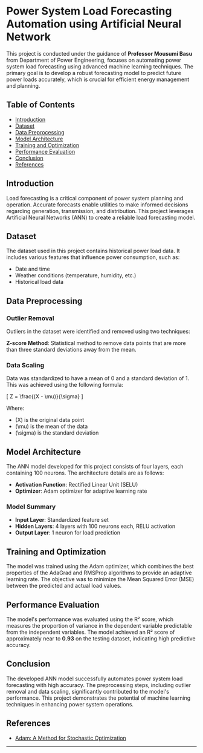 
# Power System Load Forecasting Automation using Artificial Neural Network

This project is conducted under the guidance of **Professor Mousumi Basu** from Department of Power Engineering, focuses on automating power system load forecasting using advanced machine learning techniques. The primary goal is to develop a robust forecasting model to predict future power loads accurately, which is crucial for efficient energy management and planning.

## Table of Contents

- [Introduction](#introduction)
- [Dataset](#dataset)
- [Data Preprocessing](#data-preprocessing)
- [Model Architecture](#model-architecture)
- [Training and Optimization](#training-and-optimization)
- [Performance Evaluation](#performance-evaluation)
- [Conclusion](#conclusion)
- [References](#references)

## Introduction

Load forecasting is a critical component of power system planning and operation. Accurate forecasts enable utilities to make informed decisions regarding generation, transmission, and distribution. This project leverages Artificial Neural Networks (ANN) to create a reliable load forecasting model.

## Dataset

The dataset used in this project contains historical power load data. It includes various features that influence power consumption, such as:

- Date and time
- Weather conditions (temperature, humidity, etc.)
- Historical load data

## Data Preprocessing

### Outlier Removal

Outliers in the dataset were identified and removed using two techniques:

**Z-score Method**: Statistical method to remove data points that are more than three standard deviations away from the mean.

### Data Scaling

Data was standardized to have a mean of 0 and a standard deviation of 1. This was achieved using the following formula:

\[ Z = \frac{(X - \mu)}{\sigma} \]

Where:
- \(X\) is the original data point
- \(\mu\) is the mean of the data
- \(\sigma\) is the standard deviation

## Model Architecture

The ANN model developed for this project consists of four layers, each containing 100 neurons. The architecture details are as follows:

- **Activation Function**: Rectified Linear Unit (SELU)
- **Optimizer**: Adam optimizer for adaptive learning rate

### Model Summary

- **Input Layer**: Standardized feature set
- **Hidden Layers**: 4 layers with 100 neurons each, RELU activation
- **Output Layer**: 1 neuron for load prediction

## Training and Optimization

The model was trained using the Adam optimizer, which combines the best properties of the AdaGrad and RMSProp algorithms to provide an adaptive learning rate. The objective was to minimize the Mean Squared Error (MSE) between the predicted and actual load values.

## Performance Evaluation

The model's performance was evaluated using the R² score, which measures the proportion of variance in the dependent variable predictable from the independent variables. The model achieved an R² score of approximately near to **0.93** on the testing dataset, indicating high predictive accuracy.

## Conclusion

The developed ANN model successfully automates power system load forecasting with high accuracy. The preprocessing steps, including outlier removal and data scaling, significantly contributed to the model's performance. This project demonstrates the potential of machine learning techniques in enhancing power system operations.

## References

- [Adam: A Method for Stochastic Optimization](https://arxiv.org/abs/1412.6980)

---
